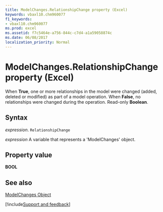 ```yaml
---
title: ModelChanges.RelationshipChange property (Excel)
keywords: vbaxl10.chm960077
f1_keywords:
- vbaxl10.chm960077
ms.prod: excel
ms.assetid: f7c5464e-a756-844c-c7d4-a1a59058874c
ms.date: 06/08/2017
localization_priority: Normal
---
```



# ModelChanges.RelationshipChange property (Excel)

 When **True**, one or more relationships in the model were changed (added, deleted or modified) as part of a model operation. When **False**, no relationships were changed during the operation. Read-only **Boolean**.


## Syntax

_expression_. `RelationshipChange`

_expression_ A variable that represents a 'ModelChanges' object.


## Property value

 **BOOL**


## See also



[ModelChanges Object](Excel.modelchanges.md)

[!include[Support and feedback](~/includes/feedback-boilerplate.md)]